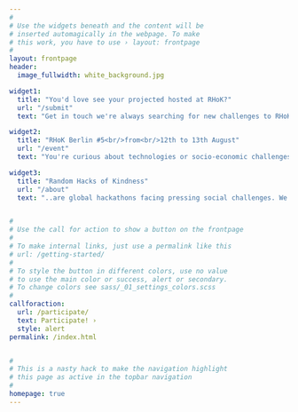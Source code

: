 ```yaml
---
#
# Use the widgets beneath and the content will be
# inserted automagically in the webpage. To make
# this work, you have to use › layout: frontpage
#
layout: frontpage
header:
  image_fullwidth: white_background.jpg

widget1:
  title: "You'd love see your projected hosted at RHoK?"
  url: "/submit"
  text: "Get in touch we're always searching for new challenges to RHoK!"

widget2:
  title: "RHoK Berlin #5<br/>from<br/>12th to 13th August"
  url: "/event"
  text: "You're curious about technologies or socio-economic challenges?<br/> You'd like to make the work a better place?<br/>Get up and joind us hackking for humanity!"

widget3:
  title: "Random Hacks of Kindness"
  url: "/about"
  text: "..are global hackathons facing pressing social challenges. We are a dynamic global community of innovators (hackers and makers) prototyping open technology to reveal solution approaches to actual problems."


#
# Use the call for action to show a button on the frontpage
#
# To make internal links, just use a permalink like this
# url: /getting-started/
#
# To style the button in different colors, use no value
# to use the main color or success, alert or secondary.
# To change colors see sass/_01_settings_colors.scss
#
callforaction:
  url: /participate/
  text: Participate! ›
  style: alert
permalink: /index.html


#
# This is a nasty hack to make the navigation highlight
# this page as active in the topbar navigation
#
homepage: true
---
```

